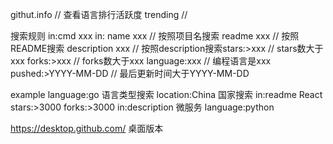 
githut.info // 查看语言排行活跃度
trending // 


搜索规则 in:cmd xxx
in:
    name xxx // 按照项目名搜索
    readme xxx // 按照README搜索
    description xxx // 按照description搜索stars:>xxx // stars数大于xxx
    forks:>xxx // forks数大于xxx
    language:xxx // 编程语言是xxx
    pushed:>YYYY-MM-DD // 最后更新时间大于YYYY-MM-DD

example
    language:go 语言类型搜索
    location:China 国家搜索
    in:readme React stars:>3000 forks:>3000
    in:description 微服务 language:python



https://desktop.github.com/     桌面版本
